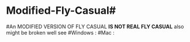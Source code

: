 # Modified-Fly-Casual#
#An MODIFIED VERSION OF FLY CASUAL **IS NOT REAL FLY CASUAL** also might be broken well see
#Windows :
#Mac :
